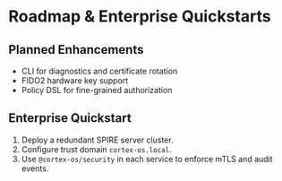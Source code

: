 # Roadmap & Enterprise Quickstarts

## Planned Enhancements

- CLI for diagnostics and certificate rotation
- FIDO2 hardware key support
- Policy DSL for fine-grained authorization

## Enterprise Quickstart

1. Deploy a redundant SPIRE server cluster.
2. Configure trust domain `cortex-os.local`.
3. Use `@cortex-os/security` in each service to enforce mTLS and audit events.
